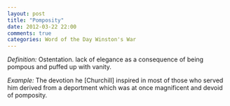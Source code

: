 ```yaml
---
layout: post
title: "Pomposity"
date: 2012-03-22 22:00
comments: true
categories: Word of the Day Winston's War
---
```


*Definition:* Ostentation. lack of elegance as a consequence of being pompous and puffed up with vanity.


*Example:* The devotion he [Churchill] inspired in most of those who served him derived from a deportment which was at once magnificent and  devoid of pomposity.

